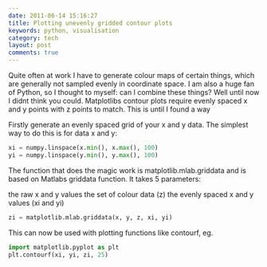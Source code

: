 ```yaml
---
date: 2011-06-14 15:16:27
title: Plotting unevenly gridded contour plots
keywords: python, visualisation
category: tech
layout: post
comments: true
---
```




Quite often at work I have to generate colour maps of certain things, which are generally not sampled evenly in coordinate space. I am also a huge fan of Python, so I thought to myself: can I combine these things? Well until now I didnt think you could. Matplotlibs contour plots require evenly spaced x and y points with z points to match. This is until I found a way

Firstly generate an evenly spaced grid of your x and y data. The simplest way to do this is for data x and y:

``` python
xi = numpy.linspace(x.min(), x.max(), 100)
yi = numpy.linspace(y.min(), y.max(), 100)
```

The function that does the magic work is matplotlib.mlab.griddata and is based on Matlabs griddata function. It takes 5 parameters:

the raw x and y values
the set of colour data (z)
the evenly spaced x and y values (xi and yi)

``` python
zi = matplotlib.mlab.griddata(x, y, z, xi, yi)
```

This can now be used with plotting functions like contourf, eg.

``` python
import matplotlib.pyplot as plt
plt.contourf(xi, yi, zi, 25)
```
